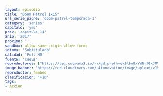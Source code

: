 ```yaml
---
layout: episodio
title: "Doom Patrol 1x15"
url_serie_padre: 'doom-patrol-temporada-1'
category: 'series'
capitulo: 'yes'
prev: 'capitulo-14'
anio: '2017'
proximo: ''
sandbox: allow-same-origin allow-forms
idioma: 'Subtitulado'
calidad: 'Full HD'
fuente: 'cueva'
reproductores: ["https://api.cuevana3.io/rr/gd.php?h=ek5lbm9xYWNrS0xJMVp5b21KREk0dFBLbjVkaHhkRGdrOG1jbnBpUnhhS1Z5M2FuZHFXdXdhclFwNENteXJuWTNKeUJvbVNvMStUUHNYdXJsYS9VeXRXU3FadVkyUT09"]
image_banner: 'https://res.cloudinary.com/u4innovation/image/upload/v1564118443/doom-patrol-banner-min_fds0b1.jpg'
reproductor: fembed
clasificacion: '+10'
tags:
- Accion
---
```












